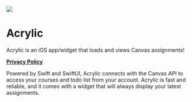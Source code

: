 <a><img src="Images/Preview.png" align="center"></a>

# Acrylic
Acrylic is an iOS app/widget that loads and views Canvas assignments!

<a href="https://benkoppe.netlify.app/acrylic/privacy-policy">**Privacy Policy**</a>

Powered by Swift and SwiftUI, Acrylic connects with the Canvas API to access your courses and todo list from your account. Acrylic is fast and reliable, and it comes with a widget that will always display your latest assignments.
